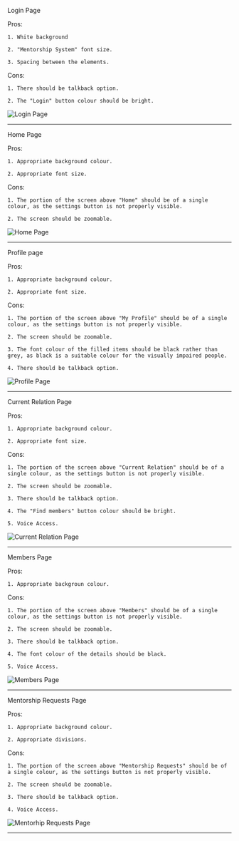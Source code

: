 Login Page

Pros: 

    1. White background
    
    2. "Mentorship System" font size.
    
    3. Spacing between the elements.
    
Cons:

    1. There should be talkback option.
    
    2. The "Login" button colour should be bright.
    
![Login Page](https://user-images.githubusercontent.com/46787232/94344205-54c1f580-003b-11eb-96e9-22da301cd425.jpg)    

-------------------------------------------------------------

Home Page

Pros:

    1. Appropriate background colour.
    
    2. Appropriate font size.
    
Cons: 

    1. The portion of the screen above "Home" should be of a single colour, as the settings button is not properly visible.
    
    2. The screen should be zoomable. 
    
![Home Page](https://user-images.githubusercontent.com/46787232/94344211-5c819a00-003b-11eb-9ae2-55287e4f9ff8.jpg)

--------------------------------------------------------------

Profile page

Pros:

    1. Appropriate background colour.
    
    2. Appropriate font size.
    
Cons:

    1. The portion of the screen above "My Profile" should be of a single colour, as the settings button is not properly visible.
    
    2. The screen should be zoomable.
    
    3. The font colour of the filled items should be black rather than grey, as black is a suitable colour for the visually impaired people.
    
    4. There should be talkback option.
    
![Profile Page](https://user-images.githubusercontent.com/46787232/94344213-60152100-003b-11eb-9a4b-d549535d2b12.jpg)    

---------------------------------------------------------------

Current Relation Page

Pros:

    1. Appropriate background colour.
    
    2. Appropriate font size.
    
Cons:

    1. The portion of the screen above "Current Relation" should be of a single colour, as the settings button is not properly visible.
    
    2. The screen should be zoomable.
    
    3. There should be talkback option.
    
    4. The "Find members" button colour should be bright.
    
    5. Voice Access.
  
![Current Relation Page](https://user-images.githubusercontent.com/46787232/94344214-61464e00-003b-11eb-9591-488bb725320f.jpg)

----------------------------------------------------------------

Members Page

Pros:

    1. Appropriate backgroun colour. 
    
Cons:

    1. The portion of the screen above "Members" should be of a single colour, as the settings button is not properly visible.
    
    2. The screen should be zoomable.
    
    3. There should be talkback option.
    
    4. The font colour of the details should be black.
    
    5. Voice Access.
    
![Members Page](https://user-images.githubusercontent.com/46787232/94344221-660b0200-003b-11eb-9c30-48128148e848.jpg)    

-----------------------------------------------------------------

Mentorship Requests Page

Pros:

    1. Appropriate background colour.
    
    2. Appropriate divisions.
    
Cons:

    1. The portion of the screen above "Mentorship Requests" should be of a single colour, as the settings button is not properly visible.
    
    2. The screen should be zoomable.
    
    3. There should be talkback option. 
    
    4. Voice Access.
    
![Mentorhip Requests Page](https://user-images.githubusercontent.com/46787232/94344222-67d4c580-003b-11eb-862e-92bdddeb55d9.jpg)

------------------------------------------------------------------
